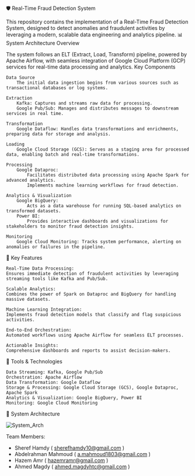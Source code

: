 🛡️ Real-Time Fraud Detection System

This repository contains the implementation of a Real-Time Fraud Detection System, designed to detect anomalies and fraudulent activities by leveraging a modern, scalable data engineering and analytics pipeline.
📊 System Architecture
Overview

The system follows an ELT (Extract, Load, Transform) pipeline, powered by Apache Airflow, with seamless integration of Google Cloud Platform (GCP) services for real-time data processing and analytics.
Key Components

    Data Source
        The initial data ingestion begins from various sources such as transactional databases or log systems.

    Extraction
        Kafka: Captures and streams raw data for processing.
        Google Pub/Sub: Manages and distributes messages to downstream services in real time.

    Transformation
        Google Dataflow: Handles data transformations and enrichments, preparing data for storage and analysis.

    Loading
        Google Cloud Storage (GCS): Serves as a staging area for processed data, enabling batch and real-time transformations.

    Processing
        Google Dataproc:
            Facilitates distributed data processing using Apache Spark for advanced analytics.
            Implements machine learning workflows for fraud detection.

    Analytics & Visualization
        Google BigQuery:
            Acts as a data warehouse for running SQL-based analytics on transformed datasets.
        Power BI:
            Provides interactive dashboards and visualizations for stakeholders to monitor fraud detection insights.

    Monitoring
        Google Cloud Monitoring: Tracks system performance, alerting on anomalies or failures in the pipeline.

🎯 Key Features

    Real-Time Data Processing:
    Ensures immediate detection of fraudulent activities by leveraging streaming tools like Kafka and Pub/Sub.

    Scalable Analytics:
    Combines the power of Spark on Dataproc and BigQuery for handling massive datasets.

    Machine Learning Integration:
    Implements fraud detection models that classify and flag suspicious activities.

    End-to-End Orchestration:
    Automated workflows using Apache Airflow for seamless ELT processes.

    Actionable Insights:
    Comprehensive dashboards and reports to assist decision-makers.

🔧 Tools & Technologies

    Data Streaming: Kafka, Google Pub/Sub
    Orchestration: Apache Airflow
    Data Transformation: Google Dataflow
    Storage & Processing: Google Cloud Storage (GCS), Google Dataproc, Apache Spark
    Analytics & Visualization: Google BigQuery, Power BI
    Monitoring: Google Cloud Monitoring

🌟 System Architecture 

![System_Arch](https://github.com/user-attachments/assets/b0a3b862-21cd-4b52-9046-7cfb4118a596)


Team Members:
- Sheref Hamdy ( sherefhamdy10@gmail.com )
- Abdelrahman Mahmoud ( a.mahmoud1803@gmail.com )
- Hazem Amr ( hazemramr@gmail.com )
- Ahmed Magdy ( ahmed.magdyhtc@gmail.com )

    
